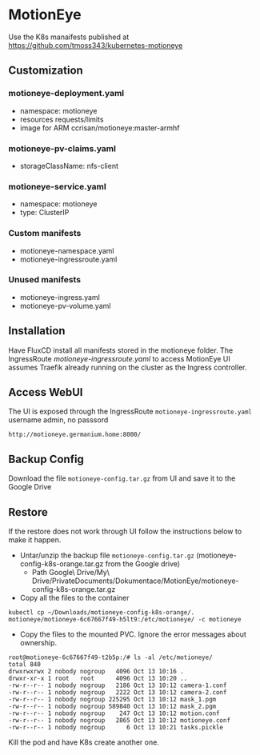 # MotionEye

Use the K8s manaifests published at https://github.com/tmoss343/kubernetes-motioneye

## Customization

### motioneye-deployment.yaml
- namespace: motioneye
- resources requests/limits
- image for ARM ccrisan/motioneye:master-armhf

### motioneye-pv-claims.yaml
- storageClassName: nfs-client

### motioneye-service.yaml
- namespace: motioneye
- type: ClusterIP

### Custom manifests
- motioneye-namespace.yaml
- motioneye-ingressroute.yaml

### Unused manifests
- motioneye-ingress.yaml
- motioneye-pv-volume.yaml

## Installation

Have FluxCD install all manifests stored in the motioneye folder.
The IngressRoute *motioneye-ingressroute.yaml* to access MotionEye UI assumes Traefik already running on the cluster as the Ingress controller.

## Access WebUI

The UI is exposed through the IngressRoute `motioneye-ingressroute.yaml`
username admin, no passsord

```
http://motioneye.germanium.home:8000/
```

## Backup Config

Download the file `motioneye-config.tar.gz` from UI and save it to the Google Drive

## Restore

If the restore does not work through UI follow the instructions below to make it happen.

* Untar/unzip the backup file `motioneye-config.tar.gz` (motioneye-config-k8s-orange.tar.gz from the Google drive)
    * Path Google\ Drive/My\ Drive/PrivateDocuments/Dokumentace/MotionEye/motioneye-config-k8s-orange.tar.gz
* Copy all the files to the container

```
kubectl cp ~/Downloads/motioneye-config-k8s-orange/. motioneye/motioneye-6c67667f49-h5lt9:/etc/motioneye/ -c motioneye
```

* Copy the files to the mounted PVC. Ignore the error messages about ownership.

```
root@motioneye-6c67667f49-t2b5p:/# ls -al /etc/motioneye/
total 840
drwxrwxrwx 2 nobody nogroup   4096 Oct 13 10:16 .
drwxr-xr-x 1 root   root      4096 Oct 13 10:20 ..
-rw-r--r-- 1 nobody nogroup   2186 Oct 13 10:12 camera-1.conf
-rw-r--r-- 1 nobody nogroup   2222 Oct 13 10:12 camera-2.conf
-rw-r--r-- 1 nobody nogroup 225295 Oct 13 10:12 mask_1.pgm
-rw-r--r-- 1 nobody nogroup 589840 Oct 13 10:12 mask_2.pgm
-rw-r--r-- 1 nobody nogroup    247 Oct 13 10:12 motion.conf
-rw-r--r-- 1 nobody nogroup   2865 Oct 13 10:12 motioneye.conf
-rw-r--r-- 1 nobody nogroup      6 Oct 13 10:21 tasks.pickle
```

Kill the pod and have K8s create another one.

